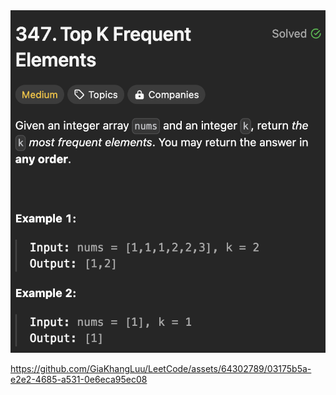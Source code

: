 <img width="565" alt="topic" src="./topic_top_k_freq_eles.png">

https://github.com/GiaKhangLuu/LeetCode/assets/64302789/03175b5a-e2e2-4685-a531-0e6eca95ec08

